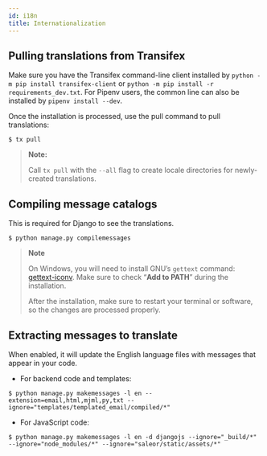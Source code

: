 ```yaml
---
id: i18n
title: Internationalization
---
```


## Pulling translations from Transifex

Make sure you have the Transifex command-line client installed by `python -m pip install transifex-client` or `python -m pip install -r requirements_dev.txt`. 
For Pipenv users, the common line can also be installed by `pipenv install --dev`.

Once the installation is processed, use the pull command to pull translations:

```console
$ tx pull
```

> **Note:**
>
> Call `tx pull` with the `--all` flag to create locale directories for newly-created translations.


## Compiling message catalogs

This is required for Django to see the translations.

```console
$ python manage.py compilemessages
```

> **Note**
>
> On Windows, you will need to install GNU’s `gettext` command: [gettext-iconv](https://mlocati.github.io/articles/gettext-iconv-windows.html). 
Make sure to check “**Add to PATH**” during the installation.
>
> After the installation, make sure to restart your terminal or software, so the changes are processed properly.


## Extracting messages to translate

When enabled, it will update the English language files with messages that appear in your code.

* For backend code and templates:

```console
$ python manage.py makemessages -l en --extension=email,html,mjml,py,txt --ignore="templates/templated_email/compiled/*"
```

* For JavaScript code:

```console
$ python manage.py makemessages -l en -d djangojs --ignore="_build/*" --ignore="node_modules/*" --ignore="saleor/static/assets/*"
```